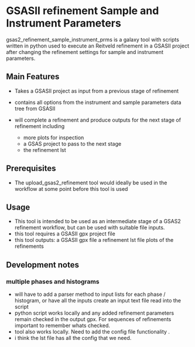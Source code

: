# GSASII refinement Sample and Instrument Parameters

gsas2_refinement_sample_instrument_prms is a galaxy tool with scripts written in python used to execute an Reitveld refinement in a GSASII project after changing the refinement settings for sample and instrument parameters. 

## Main Features

- Takes a GSASII project as input from a previous stage of refinement

- contains all options from the instrument and sample parameters data tree from GSASII

- will complete a refinement and produce outputs for the next stage of refinement including
    - more plots for inspection
    - a GSAS project to pass to the next stage
    - the refinement lst

## Prerequisites 
- The upload_gsas2_refinement tool would ideally be used in the workflow at some point before this tool is used

## Usage 
- This tool is intended to be used as an intermediate stage of a GSAS2 refinement workflow, but can be used with suitable file inputs.
- this tool requires a GSASII gpx project file 
- this tool outputs:
    a GSASII gpx file
    a refinement lst file
    plots of the refinements

## Development notes
### multiple phases and histograms
- will have to add a parser method to input lists for each phase / histogram, or have all the inputs create an input text file read into the script
- python script works locally and any added refinement parameters remain checked in the output gpx. For sequences of refinements important to remember whats checked.
- tool also works locally. Need to add the config file functionality .  
- i think the lst file has all the config that we need. 